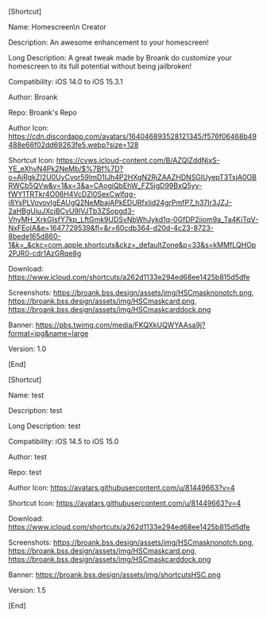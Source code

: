[Shortcut]

Name: Homescreen\n Creator

Description: An awesome enhancement to your homescreen!

Long Description: A great tweak made by Broank do customize your homescreen to its full potential without being jailbroken!

Compatibility: iOS 14.0 to iOS 15.3.1

Author: Broank

Repo: Broank's Repo

Author Icon: https://cdn.discordapp.com/avatars/164046893528121345/f576f06468b49488e66f02dd69263fe5.webp?size=128

Shortcut Icon: https://cvws.icloud-content.com/B/AZQlZddNjxS-YE_eXhvN4Pk2NeMb/$%7Bf%7D?o=AjRgkZI2U0UyCvor59ImD1IJh4P2HXgN2RjZAAZHDNSGlUyepT3TsjA0OBRWCb5QVw&v=1&x=3&a=CAogiQbEhW_FZ5jgD99BxQ5yy-fWY1TRTkr4O06H4VcDZl0SexCwlfqg-i8YsPLVovovIgEAUgQ2NeMbajAPkEDURfxIid24grPmfP7_h37Ir3JZJ-2aHBgUiuJXcjBCvU9lVJTb3ZSopgd3-VhyMH_XrkGIsfY7kp_LftGmk9UDSvNbWhJykd1q-0GfDP2iiom9a_Ta4KiTqV-NxFEoIA&e=1647729539&fl=&r=60cdb364-d20d-4c23-8723-8bede165d860-1&k=_&ckc=com.apple.shortcuts&ckz=_defaultZone&p=33&s=kMMfLQHOp2PJR0-cdr1AzGRqe8g

Download: https://www.icloud.com/shortcuts/a262d1133e294ed68ee1425b815d5dfe

Screenshots: https://broank.bss.design/assets/img/HSCmasknonotch.png, https://broank.bss.design/assets/img/HSCmaskcard.png, https://broank.bss.design/assets/img/HSCmaskcarddock.png

Banner: https://pbs.twimg.com/media/FKQXkUQWYAAsa9j?format=jpg&name=large

Version: 1.0

[End]

[Shortcut]

Name: test

Description: test

Long Description: test

Compatibility: iOS 14.5 to iOS 15.0

Author: test

Repo: test

Author Icon: https://avatars.githubusercontent.com/u/81449663?v=4

Shortcut Icon: https://avatars.githubusercontent.com/u/81449663?v=4

Download: https://www.icloud.com/shortcuts/a262d1133e294ed68ee1425b815d5dfe

Screenshots: https://broank.bss.design/assets/img/HSCmasknonotch.png, https://broank.bss.design/assets/img/HSCmaskcard.png, https://broank.bss.design/assets/img/HSCmaskcarddock.png

Banner: https://broank.bss.design/assets/img/shortcutsHSC.png

Version: 1.5

[End]
